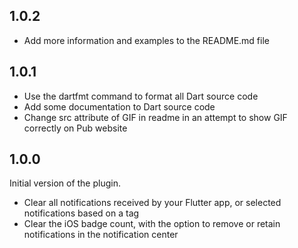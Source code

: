 ## 1.0.2

* Add more information and examples to the README.md file

## 1.0.1

* Use the dartfmt command to format all Dart source code
* Add some documentation to Dart source code
* Change src attribute of GIF in readme in an attempt to show GIF correctly on Pub website

## 1.0.0

Initial version of the plugin.
* Clear all notifications received by your Flutter app, or selected notifications based on a tag
* Clear the iOS badge count, with the option to remove or retain notifications in the notification center
